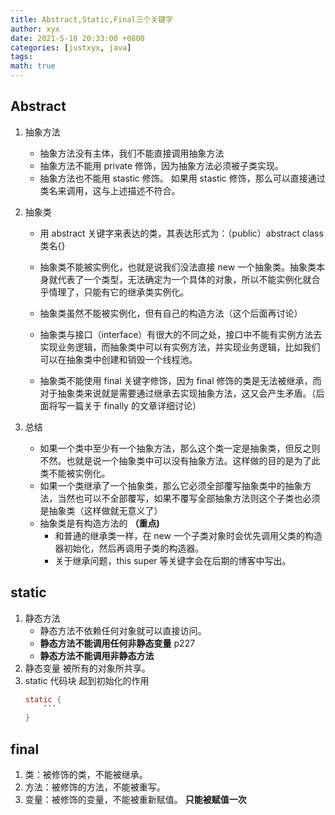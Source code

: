 ```yaml
---
title: Abstract,Static,Final三个关键字
author: xyx
date: 2021-5-18 20:33:00 +0800
categories: [justxyx, java]
tags:
math: true
---
```


## Abstract

1. 抽象方法

   - 抽象方法没有主体，我们不能直接调用抽象方法
   - 抽象方法不能用 private 修饰，因为抽象方法必须被子类实现。
   - 抽象方法也不能用 stastic 修饰。 如果用 stastic 修饰，那么可以直接通过类名来调用，这与上述描述不符合。

2. 抽象类

   - 用 abstract 关键字来表达的类，其表达形式为：（public）abstract class 类名{}

   - 抽象类不能被实例化，也就是说我们没法直接 new 一个抽象类。抽象类本身就代表了一个类型，无法确定为一个具体的对象，所以不能实例化就合乎情理了，只能有它的继承类实例化。

   - 抽象类虽然不能被实例化，但有自己的构造方法（这个后面再讨论）

   - 抽象类与接口（interface）有很大的不同之处，接口中不能有实例方法去实现业务逻辑，而抽象类中可以有实例方法，并实现业务逻辑，比如我们可以在抽象类中创建和销毁一个线程池。

   - 抽象类不能使用 final 关键字修饰，因为 final 修饰的类是无法被继承，而对于抽象类来说就是需要通过继承去实现抽象方法，这又会产生矛盾。（后面将写一篇关于 finally 的文章详细讨论）

3. 总结
   - 如果一个类中至少有一个抽象方法，那么这个类一定是抽象类，但反之则不然。也就是说一个抽象类中可以没有抽象方法。这样做的目的是为了此类不能被实例化。
   - 如果一个类继承了一个抽象类，那么它必须全部覆写抽象类中的抽象方法，当然也可以不全部覆写，如果不覆写全部抽象方法则这个子类也必须是抽象类（这样做就无意义了）
   - 抽象类是有构造方法的 **（重点)**
     - 和普通的继承类一样，在 new 一个子类对象时会优先调用父类的构造器初始化，然后再调用子类的构造器。
     - 关于继承问题，this super 等关键字会在后期的博客中写出。

## static

1. 静态方法
   - 静态方法不依赖任何对象就可以直接访问。
   - **静态方法不能调用任何非静态变量** p227
   - **静态方法不能调用非静态方法**
2. 静态变量
   被所有的对象所共享。
3. static 代码块
   起到初始化的作用
   ````java
   static {
       ```
   }
   ````

## final

1. 类：被修饰的类，不能被继承。
2. 方法：被修饰的方法，不能被重写。
3. 变量：被修饰的变量，不能被重新赋值。 **只能被赋值一次** 
